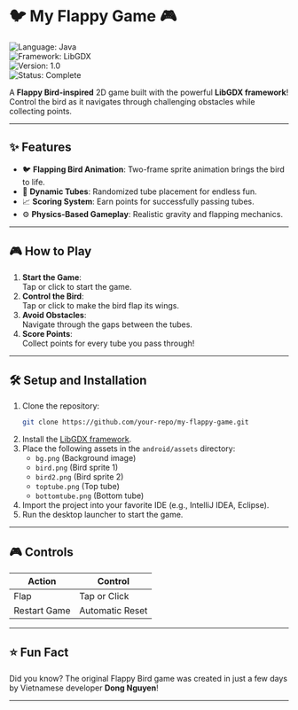 # 🐦 **My Flappy Game** 🎮  

![Language: Java](https://img.shields.io/badge/Language-Java-orange)  
![Framework: LibGDX](https://img.shields.io/badge/Framework-LibGDX-red)  
![Version: 1.0](https://img.shields.io/badge/Version-1.0-blue)  
![Status: Complete](https://img.shields.io/badge/Status-Complete-brightgreen)

A **Flappy Bird-inspired** 2D game built with the powerful **LibGDX framework**! Control the bird as it navigates through challenging obstacles while collecting points.

---

## ✨ **Features**
- 🐦 **Flapping Bird Animation**: Two-frame sprite animation brings the bird to life.  
- 🌟 **Dynamic Tubes**: Randomized tube placement for endless fun.  
- 📈 **Scoring System**: Earn points for successfully passing tubes.  
- ⚙️ **Physics-Based Gameplay**: Realistic gravity and flapping mechanics.  

---

## 🎮 **How to Play**
1. **Start the Game**:  
   Tap or click to start the game.
2. **Control the Bird**:  
   Tap or click to make the bird flap its wings.  
3. **Avoid Obstacles**:  
   Navigate through the gaps between the tubes.  
4. **Score Points**:  
   Collect points for every tube you pass through!

---

## 🛠️ **Setup and Installation**

1. Clone the repository:  
   ```bash
   git clone https://github.com/your-repo/my-flappy-game.git
   ```
2. Install the [LibGDX framework](https://libgdx.com/).  
3. Place the following assets in the `android/assets` directory:  
   - `bg.png` (Background image)  
   - `bird.png` (Bird sprite 1)  
   - `bird2.png` (Bird sprite 2)  
   - `toptube.png` (Top tube)  
   - `bottomtube.png` (Bottom tube)  
4. Import the project into your favorite IDE (e.g., IntelliJ IDEA, Eclipse).  
5. Run the desktop launcher to start the game.  

---

## 🎮 **Controls**

| Action       | Control        |
|--------------|----------------|
| Flap         | Tap or Click   |
| Restart Game | Automatic Reset|

---

## ⭐ **Fun Fact**  
Did you know? The original Flappy Bird game was created in just a few days by Vietnamese developer **Dong Nguyen**!  

---
